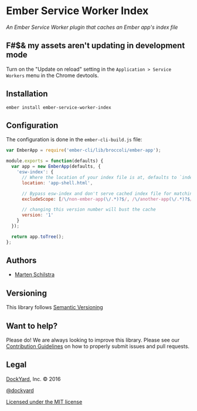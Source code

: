 # Ember Service Worker Index
_An Ember Service Worker plugin that caches an Ember app's index file_

## F#$& my assets aren't updating in development mode

Turn on the "Update on reload" setting in the `Application > Service Workers`
menu in the Chrome devtools.

## Installation

```
ember install ember-service-worker-index
```

## Configuration

The configuration is done in the `ember-cli-build.js` file:

```js
var EmberApp = require('ember-cli/lib/broccoli/ember-app');

module.exports = function(defaults) {
  var app = new EmberApp(defaults, {
    'esw-index': {
      // Where the location of your index file is at, defaults to `index.html`
      location: 'app-shell.html',

      // Bypass esw-index and don't serve cached index file for matching URLs
      excludeScope: [/\/non-ember-app(\/.*)?$/, /\/another-app(\/.*)?$/],

      // changing this version number will bust the cache
      version: '1'
    }
  });

  return app.toTree();
};
```

## Authors

* [Marten Schilstra](http://twitter.com/martndemus)

## Versioning

This library follows [Semantic Versioning](http://semver.org)

## Want to help?

Please do! We are always looking to improve this library. Please see our
[Contribution Guidelines](https://github.com/dockyard/ember-service-worker-index/blob/master/CONTRIBUTING.md)
on how to properly submit issues and pull requests.

## Legal

[DockYard](http://dockyard.com/), Inc. &copy; 2016

[@dockyard](http://twitter.com/dockyard)

[Licensed under the MIT license](http://www.opensource.org/licenses/mit-license.php)
